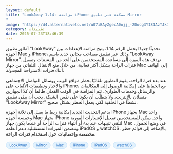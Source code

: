 ```yaml
---
layout: default
title: "LookAway 1.14: مزامنة iPhone ممكنة عبر تطبيق Mirror
"
image: "https://d4.alternativeto.net/u07iBAyZgecA0ojj_-2Docg3YI81AzTJk1IODEiEIMA/rs:fill:1520:760:0/g:ce:0:0/YWJzOi8vZGlzdC9jb250ZW50LzE3NTMyOTczMTA3NDYucG5n.png"
category: تطبيقات
date: 2025-07-23T18:46:39
---
```


أطلق تطبيق "LookAway" تحديثًا جديدًا يحمل الرقم 1.14، يتيح مزامنة الإعدادات بين أجهزة Mac و iPhone، وذلك عبر تطبيق مصاحب مجاني جديد باسم "LookAway Mirror". تهدف هذه الميزة إلى مساعدة المستخدمين على الحد من المشتتات وتفعيل فترات الراحة بشكل أكثر فعالية، من خلال منع الانتقال التلقائي من جهاز Mac إلى الهاتف أثناء فترات الاستراحة المجدولة.

عند بدء فترة الراحة، يقوم التطبيق تلقائيًا بحظر مواقع الويب ووسائل التواصل الاجتماعي والأخبار وتطبيقات الألعاب على iPhone، مع الحفاظ على إمكانية الوصول إلى المكالمات والرسائل وخدمات الطوارئ. تتم المزامنة في الوقت الفعلي طالما أن كلا الجهازين متصلان بالإنترنت، ولا يتطلّب أن يكونا على نفس الشبكة. يجب أن يبقى تطبيق "LookAway Mirror" نشطًا في الخلفية لكي يعمل الحظر بشكل صحيح.

يدعم التحديث الجديد إمكانية ربط ما يصل إلى ثلاثة أجهزة iPhone بجهاز Mac واحد وخمسة أجهزة Mac بجهاز iPhone واحد. يمكن للمستخدمين تفعيل الإشعارات الفورية لتلقي تنبيهات عند بدء أو انتهاء فترات الراحة أو عندما يكون جهاز Mac في وضع الخمول. وتتضمن الميزات المستقبلية دعم أنظمة iPadOS و watchOS، بالإضافة إلى قوائم حظر مخصصة وإحصائيات حول استخدام فترات الراحة.

<div style="margin-top:2px; margin-bottom:2px;"><a href="https://bidjadraft.github.io/?query=LookAway" style="background:#e3f2fd; color:#1565c0; font-size:80%; border-radius:12px; padding:3px 10px; margin:2px 4px 2px 0; display:inline-block; border:1px solid #bbdefb; text-decoration:none;">LookAway</a> <a href="https://bidjadraft.github.io/?query=Mirror" style="background:#e3f2fd; color:#1565c0; font-size:80%; border-radius:12px; padding:3px 10px; margin:2px 4px 2px 0; display:inline-block; border:1px solid #bbdefb; text-decoration:none;">Mirror</a> <a href="https://bidjadraft.github.io/?query=Mac" style="background:#e3f2fd; color:#1565c0; font-size:80%; border-radius:12px; padding:3px 10px; margin:2px 4px 2px 0; display:inline-block; border:1px solid #bbdefb; text-decoration:none;">Mac</a> <a href="https://bidjadraft.github.io/?query=iPhone" style="background:#e3f2fd; color:#1565c0; font-size:80%; border-radius:12px; padding:3px 10px; margin:2px 4px 2px 0; display:inline-block; border:1px solid #bbdefb; text-decoration:none;">iPhone</a> <a href="https://bidjadraft.github.io/?query=iPadOS" style="background:#e3f2fd; color:#1565c0; font-size:80%; border-radius:12px; padding:3px 10px; margin:2px 4px 2px 0; display:inline-block; border:1px solid #bbdefb; text-decoration:none;">iPadOS</a> <a href="https://bidjadraft.github.io/?query=watchOS" style="background:#e3f2fd; color:#1565c0; font-size:80%; border-radius:12px; padding:3px 10px; margin:2px 4px 2px 0; display:inline-block; border:1px solid #bbdefb; text-decoration:none;">watchOS</a></div><br><br>
